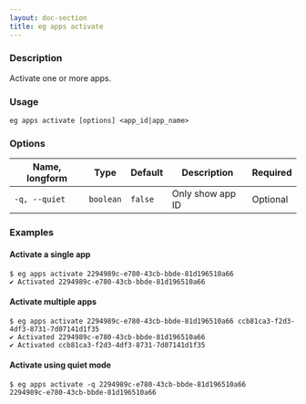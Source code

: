 ```yaml
---
layout: doc-section
title: eg apps activate
---
```


### Description

Activate one or more apps.

### Usage

```shell
eg apps activate [options] <app_id|app_name>
```

### Options

| Name, longform | Type      | Default | Description      | Required |
| ---            | ---       | ---     | ---              | ---      |
| `-q, --quiet`  | `boolean` | `false` | Only show app ID | Optional |

### Examples

#### Activate a single app

```shell
$ eg apps activate 2294989c-e780-43cb-bbde-81d196510a66
✔ Activated 2294989c-e780-43cb-bbde-81d196510a66
```

#### Activate multiple apps

```shell
$ eg apps activate 2294989c-e780-43cb-bbde-81d196510a66 ccb81ca3-f2d3-4df3-8731-7d07141d1f35
✔ Activated 2294989c-e780-43cb-bbde-81d196510a66
✔ Activated ccb81ca3-f2d3-4df3-8731-7d07141d1f35
```

#### Activate using quiet mode

```shell
$ eg apps activate -q 2294989c-e780-43cb-bbde-81d196510a66
2294989c-e780-43cb-bbde-81d196510a66
```
